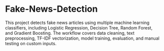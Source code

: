 # Fake-News-Detection
This project detects fake news articles using multiple machine learning classifiers, including Logistic Regression, Decision Tree, Random Forest, and Gradient Boosting. The workflow covers data cleaning, text preprocessing, TF-IDF vectorization, model training, evaluation, and manual testing on custom inputs.
